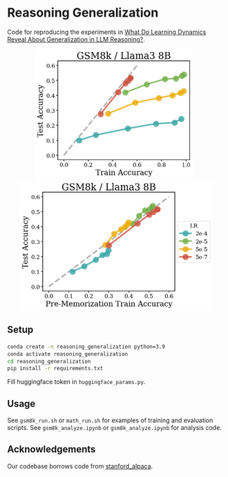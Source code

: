 # Reasoning Generalization

Code for reproducing the experiments in [What Do Learning Dynamics Reveal About Generalization in LLM Reasoning?](http://katiekang.com/pdfs/reasoning_generalization.pdf). 

<p align="center"> <img src="figures/teaser1_3.png" alt="Figure 1" height="300px" style="margin-right: 10px;"/> <img src="figures/teaser2_3.png" alt="Figure 2" height="300px"/> </p> 

## Setup

```bash
conda create -n reasoning_generalization python=3.9
conda activate reasoning_generalization
cd reasoning_generalization
pip install -r requirements.txt
```

Fill huggingface token in `huggingface_params.py`.

## Usage

See `gsm8k_run.sh` or `math_run.sh` for examples of training and evaluation scripts. 
See `gsm8k_analyze.ipynb` or `gsm8k_analyze.ipynb` for analysis code.

## Acknowledgements

Our codebase borrows code from [stanford_alpaca](https://github.com/tatsu-lab/stanford_alpaca). 
